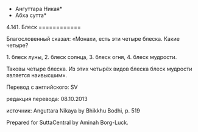* Ангуттара Никая*
* Абха сутта*

4\.141\. Блеск
\=\=\=\=\=\=\=\=\=\=\=\=

Благословенный сказал: «Монахи, есть эти четыре блеска\. Какие четыре?

1\. блеск луны,
2\. блеск солнца,
3\. блеск огня,
4\. блеск мудрости\.

Таковы четыре блеска\. Из этих четырёх видов блеска блеск мудрости является наивысшим»\.

Перевод с английского: SV

редакция перевода: 08\.10\.2013

источник: Anguttara Nikaya by Bhikkhu Bodhi, p\. 519

Prepared for SuttaCentral by Aminah Borg\-Luck\.